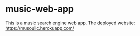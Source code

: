 # music-web-app
This is a music search engine web app. 
The deployed website: https://musoulic.herokuapp.com/
